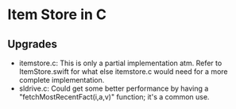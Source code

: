#  Item Store in C

## Upgrades

- itemstore.c: This is only a partial implementation atm. Refer to ItemStore.swift for what else itemstore.c would need for a more complete implementation.
- sldrive.c: Could get some better performance by having a "fetchMostRecentFact(i,a,v)" function; it's a common use.  
